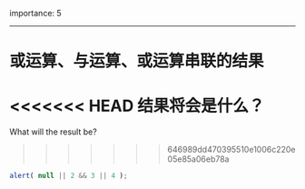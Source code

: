 importance: 5

---

# 或运算、与运算、或运算串联的结果

<<<<<<< HEAD
结果将会是什么？
=======
What will the result be?
>>>>>>> 646989dd470395510e1006c220e05e85a06eb78a

```js
alert( null || 2 && 3 || 4 );
```

